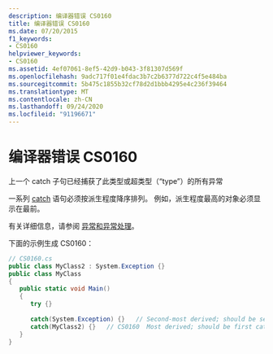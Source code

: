 ```yaml
---
description: 编译器错误 CS0160
title: 编译器错误 CS0160
ms.date: 07/20/2015
f1_keywords:
- CS0160
helpviewer_keywords:
- CS0160
ms.assetid: 4ef07061-8ef5-42d9-b043-3f81307d569f
ms.openlocfilehash: 9adc717f01e4fdac3b7c2b6377d722c4f5e484ba
ms.sourcegitcommit: 5b475c1855b32cf78d2d1bbb4295e4c236f39464
ms.translationtype: MT
ms.contentlocale: zh-CN
ms.lasthandoff: 09/24/2020
ms.locfileid: "91196671"
---
```

# <a name="compiler-error-cs0160"></a>编译器错误 CS0160

上一个 catch 子句已经捕获了此类型或超类型（“type”）的所有异常  
  
一系列 [catch](../language-reference/keywords/try-catch.md) 语句必须按派生程度降序排列。 例如，派生程度最高的对象必须显示在最前。
  
 有关详细信息，请参阅 [异常和异常处理](../programming-guide/exceptions/index.md)。  
  
 下面的示例生成 CS0160：  
  
```csharp  
// CS0160.cs  
public class MyClass2 : System.Exception {}  
public class MyClass  
{  
   public static void Main()  
   {  
      try {}  
  
      catch(System.Exception) {}   // Second-most derived; should be second catch  
      catch(MyClass2) {}   // CS0160  Most derived; should be first catch  
   }  
}  
```
